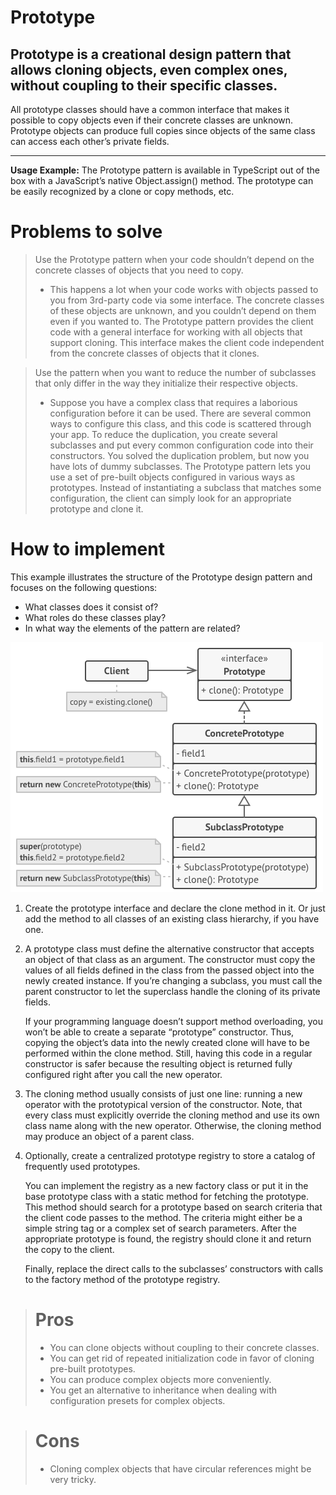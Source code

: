 # Prototype

## Prototype is a creational design pattern that allows cloning objects, even complex ones, without coupling to their specific classes.

All prototype classes should have a common interface that makes it possible to copy
objects even if their concrete classes are unknown. Prototype objects can produce full
copies since objects of the same class can access each other’s private fields.

---

<b>Usage Example:</b> The Prototype pattern is available in TypeScript out of the box with
a JavaScript’s native Object.assign() method.
<b></b> The prototype can be easily recognized by a clone or copy methods, etc.

# Problems to solve

> Use the Prototype pattern when your code shouldn’t depend on the concrete classes of
> objects that you need to copy.
>
> - This happens a lot when your code works with objects passed to you from 3rd-party code
>   via some interface. The concrete classes of these objects are unknown, and you couldn’t
>   depend on them even if you wanted to. The Prototype pattern provides the client code with
>   a general interface for working with all objects that support cloning. This interface
>   makes the client code independent from the concrete classes of objects that it clones.

> Use the pattern when you want to reduce the number of subclasses that only differ in the
> way they initialize their respective objects.
>
> - Suppose you have a complex class that requires a laborious configuration before it can
>   be used. There are several common ways to configure this class, and this code is scattered
>   through your app. To reduce the duplication, you create several subclasses and put every
>   common configuration code into their constructors. You solved the duplication problem, but
>   now you have lots of dummy subclasses. The Prototype pattern lets you use a set of
>   pre-built objects configured in various ways as prototypes. Instead of instantiating a
>   subclass that matches some configuration, the client can simply look for an appropriate
>   prototype and clone it.

# How to implement

This example illustrates the structure of the Prototype design pattern and focuses on the
following questions:

- What classes does it consist of?
- What roles do these classes play?
- In what way the elements of the pattern are related?

![Prototype](./Prototype.png)

1. Create the prototype interface and declare the clone method in it. Or just add the
   method to all classes of an existing class hierarchy, if you have one.

2. A prototype class must define the alternative constructor that accepts an object of
   that class as an argument. The constructor must copy the values of all fields defined in
   the class from the passed object into the newly created instance. If you’re changing a
   subclass, you must call the parent constructor to let the superclass handle the cloning of
   its private fields.

   If your programming language doesn’t support method overloading, you won’t be able to
   create a separate “prototype” constructor. Thus, copying the object’s data into the
   newly created clone will have to be performed within the clone method. Still, having
   this code in a regular constructor is safer because the resulting object is returned
   fully configured right after you call the new operator.

3. The cloning method usually consists of just one line: running a new operator with the
   prototypical version of the constructor. Note, that every class must explicitly override
   the cloning method and use its own class name along with the new operator. Otherwise, the
   cloning method may produce an object of a parent class.

4. Optionally, create a centralized prototype registry to store a catalog of frequently
   used prototypes.

   You can implement the registry as a new factory class or put it in the base prototype
   class with a static method for fetching the prototype. This method should search for a
   prototype based on search criteria that the client code passes to the method. The
   criteria might either be a simple string tag or a complex set of search parameters.
   After the appropriate prototype is found, the registry should clone it and return the
   copy to the client.

   Finally, replace the direct calls to the subclasses’ constructors with calls to the
   factory method of the prototype registry.

> # Pros
>
> - You can clone objects without coupling to their concrete classes.
> - You can get rid of repeated initialization code in favor of cloning pre-built
>   prototypes.
> - You can produce complex objects more conveniently.
> - You get an alternative to inheritance when dealing with configuration presets for
>   complex objects.

> # Cons
>
> - Cloning complex objects that have circular references might be very tricky.

